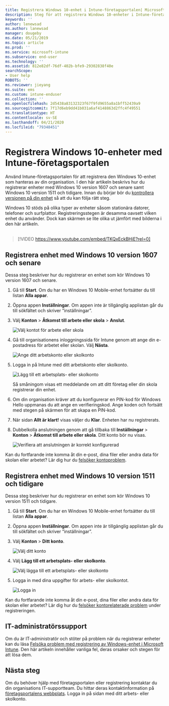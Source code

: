 ```yaml
---
title: Registrera Windows 10-enhet i Intune-företagsportalen| Microsoft Docs
description: Steg för att registrera Windows 10-enheter i Intune-företagsportalen
keywords: ''
author: lenewsad
ms.author: lanewsad
manager: dougeby
ms.date: 05/21/2019
ms.topic: article
ms.prod: ''
ms.service: microsoft-intune
ms.subservice: end-user
ms.technology: ''
ms.assetid: 812e82df-76df-402b-bfe9-29302838f40e
searchScope:
- User help
ROBOTS: ''
ms.reviewer: jieyang
ms.suite: ems
ms.custom: intune-enduser
ms.collection: ''
ms.openlocfilehash: 2d5438a83132323f67f9fd9655a8a1bff52439a9
ms.sourcegitcommit: 7f17d6eb9dd41b031a6af4148863d2ffc4f49551
ms.translationtype: HT
ms.contentlocale: sv-SE
ms.lasthandoff: 04/21/2020
ms.locfileid: "79348451"
---
```

# <a name="enroll-windows-10-devices-with-intune-company-portal"></a>Registrera Windows 10-enheter med Intune-företagsportalen

Använd Intune-företagsportalen för att registrera den Windows 10-enhet som hanteras av din organisation. I den här artikeln beskrivs hur du registrerar enheter med Windows 10 version 1607 och senare samt Windows 10 version 1511 och tidigare. Innan du börjar bör du [kontrollera versionen på din enhet](windows-enrollment-company-portal.md#find-windows-10-version-number) så att du kan följa rätt steg.  

Windows 10 stöds på olika typer av enheter såsom stationära datorer, telefoner och surfplattor. Registreringsstegen är desamma oavsett vilken enhet du använder. Dock kan skärmen se lite olika ut jämfört med bilderna i den här artikeln.  
</br>
> [!VIDEO https://www.youtube.com/embed/TKQxEckBHiE?rel=0]

## <a name="enroll-windows-10-version-1607-and-later-device"></a>Registrera enhet med Windows 10 version 1607 och senare 
Dessa steg beskriver hur du registrerar en enhet som kör Windows 10 version 1607 och senare.  

1. Gå till **Start**. Om du har en Windows 10 Mobile-enhet fortsätter du till listan **Alla appar**.

2. Öppna appen **Inställningar**. Om appen inte är tillgänglig applistan går du till sökfältet och skriver ”inställningar”.

3. Välj **Konton** > **Åtkomst till arbete eller skola** > **Anslut**.  


    ![Välj kontot för arbete eller skola](./media/w10-enroll-rs1-connect-to-work-or-school.png)  

4. Gå till organisationens inloggningssida för Intune genom att ange din e-postadress för arbetet eller skolan. Välj **Nästa**.  


   ![Ange ditt arbetskonto eller skolkonto](./media/w10-enroll-rs1-set-up-work-or-school-account.png)  

5. Logga in på Intune med ditt arbetskonto eller skolkonto.  


    ![Lägg till ett arbetsplats- eller skolkonto](./media/w10-enroll-rs1-enter-your-credentials.png)  

    Så småningom visas ett meddelande om att ditt företag eller din skola registrerar din enhet.

6. Om din organisation kräver att du konfigurerar en PIN-kod för Windows Hello uppmanas du att ange en verifieringskod. Ange koden och fortsätt med stegen på skärmen för att skapa en PIN-kod.  

7. När sidan **Allt är klart!** visas väljer du **Klar**. Enheten har nu registrerats.  

8. Dubbelkolla anslutningen genom att gå tillbaka till **Inställningar** > **Konton** > **Åtkomst till arbete eller skola**.  Ditt konto bör nu visas.  


    ![Verifiera att anslutningen är korrekt konfigurerad](./media/w10-enroll-rs1-validate-successful-enrollment.png)  

Kan du fortfarande inte komma åt din e-post, dina filer eller andra data för skolan eller arbetet? Lär dig hur du [felsöker kontoproblem](troubleshoot-your-windows-10-device-windows.md#troubleshooting-steps-to-follow-if-you-see-access-work-or-school).  

## <a name="enroll-windows-10-version-1511-and-earlier-device"></a>Registrera enhet med Windows 10 version 1511 och tidigare  
Dessa steg beskriver hur du registrerar en enhet som kör Windows 10 version 1511 och tidigare.  

1. Gå till **Start**. Om du har en Windows 10 Mobile-enhet fortsätter du till listan **Alla appar**.

2. Öppna appen **Inställningar**. Om appen inte är tillgänglig applistan går du till sökfältet och skriver ”inställningar”.

3. Välj **Konton** > **Ditt konto**.  


    ![Välj ditt konto](./media/W10-enroll-2-accounts-your-account.png)  

5. Välj **Lägg till ett arbetsplats- eller skolkonto**.  


    ![Välj lägga till ett arbetsplats- eller skolkonto](./media/w10-enroll-3-add-work-school-acct.png)  

6. Logga in med dina uppgifter för arbets- eller skolkontot.  


    ![Logga in](./media/W10-enroll-4-sign-in.png)  

Kan du fortfarande inte komma åt din e-post, dina filer eller andra data för skolan eller arbetet? Lär dig hur du [felsöker kontorelaterade problem](troubleshoot-your-windows-10-device-windows.md#troubleshooting-steps-to-follow-if-you-see-your-account) under registreringen.  

## <a name="it-administrator-support"></a>IT-administratörssupport   

Om du är IT-administratör och stöter på problem när du registrerar enheter kan du läsa [Felsöka problem med registrering av Windows-enhet i Microsoft Intune](https://support.microsoft.com/help/4469913). Den här artikeln innehåller vanliga fel, deras orsaker och stegen för att lösa dem. 

## <a name="next-steps"></a>Nästa steg  
Om du behöver hjälp med företagsportalen eller registrering kontaktar du din organisations IT-supportteam. Du hittar deras kontaktinformation på [företagsportalens webbplats](https://go.microsoft.com/fwlink/?linkid=2010980). Logga in på sidan med ditt arbets- eller skolkonto.  

 

